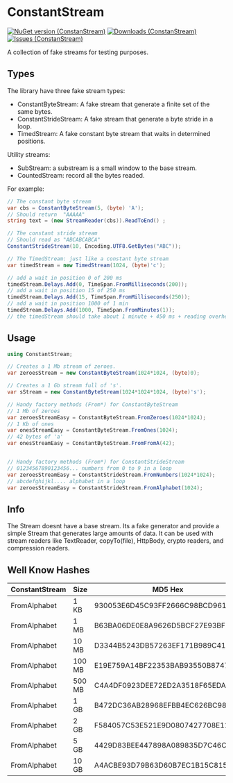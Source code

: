 # ConstantStream
[![NuGet version (ConstanStream)](https://img.shields.io/nuget/v/ConstantStream.svg?style=flat-square)](https://www.nuget.org/packages/ConstantStream) [![Downloads (ConstanStream)](https://img.shields.io/nuget/dt/ConstantStream.svg?branch=master?style=flat-square)](https://www.nuget.org/packages/ConstantStream) [![Issues (ConstanStream)](https://img.shields.io/github/issues/stivio00/ConstantStream.svg?branch=master)](https://github.com/stivio00/ConstantStream/issues) 


A collection of fake streams for testing purposes.

## Types
The library have three fake stream types:
* ConstantByteStream: A fake stream that generate a finite set of the same bytes.
* ConstantStrideStream: A fake stream that generate a byte stride in a loop.
* TimedStream: A fake constant byte stream that waits in determined positions.

Utility streams:
* SubStream: a substream is a small window to the base stream.
* CountedStream: record all the bytes readed.

For example:
```c#
// The constant byte stream
var cbs = ConstantByteStream(5, (byte) 'A'); 
// Should return  "AAAAA"
string text = (new StreamReader(cbs)).ReadToEnd() ;

// The constant stride stream
// Should read as "ABCABCABCA"
ConstantStrideStream(10, Encoding.UTF8.GetBytes("ABC")); 

// The TimedStream: just like a constant byte stream
var timedStream = new TimedStream(1024, (byte)'c'); 

// add a wait in position 0 of 200 ms
timedStream.Delays.Add(0, TimeSpan.FromMilliseconds(200)); 
// add a wait in position 15 of 250 ms
timedStream.Delays.Add(15, TimeSpan.FromMilliseconds(250)); 
// add a wait in position 1000 of 1 min
timedStream.Delays.Add(1000, TimeSpan.FromMinutes(1)); 
// the timedStream should take about 1 minute + 450 ms + reading overhead(ms) to read in total
```

## Usage
```c#
using ConstantStream;

// Creates a 1 Mb stream of zeroes.
var zeroesStream = new ConstantByteStream(1024*1024, (byte)0);

// Creates a 1 Gb stream full of 's'.
var sStream = new ConstantByteStream(1024*1024*1024, (byte)'s');

// Handy factory methods (From*) for ConstantByteStream
// 1 Mb of zeroes
var zeroesStreamEasy = ConstantByteStream.FromZeroes(1024*1024);
// 1 Kb of ones 
var onesStreamEasy = ConstantByteStream.FromOnes(1024); 
// 42 bytes of 'a'
var onesStreamEasy = ConstantByteStream.FromFromA(42); 


// Handy factory methods (From*) for ConstantStrideStream
// 01234567890123456... numbers from 0 to 9 in a loop
var zeroesStreamEasy = ConstantStrideStream.FromNumbers(1024*1024); 
// abcdefghijkl.... alphabet in a loop
var zeroesStreamEasy = ConstantStrideStream.FromAlphabet(1024); 
```

## Info
The Stream doesnt have a base stream. Its a fake generator and provide a simple 
Stream that generates large amounts of data.
It can be used with stream readers like TextReader, copyTo(file), HttpBody, crypto readers, and compression readers.

## Well Know Hashes
| ConstantStream | Size | MD5 Hex | MD5 Base64 | SHA1 Hex | SHA1 Base64 |
| --- | --- | --- | --- | --- | --- |
| FromAlphabet | 1 KB   | 930053E6D45C93FF2666C98BCD9610A1 | kwBT5tRck/8mZsmLzZYQoQ== | C167BE12C4F34DA6C4854C46A85627116B5E95FA | wWe+EsTzTabEhUxGqFYnEWtelfo= |
| FromAlphabet | 1 MB   | B63BA06DE0E8A9626D5BCF27E93BF32D | tjugbeDoqWJtW88n6TvzLQ== | DD89D1965604BD939EC68A6CA4552788F0EB1F88 | 3YnRllYEvZOexopspFUniPDrH4g= |
| FromAlphabet | 10 MB  | D3344B5243DB57263EF171B989C41BE4 | 0zRLUkPbVyY+8XG5icQb5A== | 2EB34A9141CE511DB12FA1BD24EB3F2E774D126C | LrNKkUHOUR2xL6G9JOs/LndNEmw= |
| FromAlphabet | 100 MB | E19E759A14BF22353BAB93550B87472A | 4Z51mhS/IjU7q5NVC4dHKg== | B3BED9CEDB044AC81E6774D5EEBA5FBE6BCDF954 | s77ZztsESsgeZ3TV7rpfvmvN+VQ= |
| FromAlphabet | 500 MB | C4A4DF0923DEE72ED2A3518F65EDA1F5 | xKTfCSPe5y7So1GPZe2h9Q== | 70048729EBB60D5EAA2A8CFC523AF1367282F6DD | cASHKeu2DV6qKoz8UjrxNnKC9t0= |
| FromAlphabet | 1 GB   | B472DC36AB28968EFBB4EC626BC98702 | tHLcNqsolo77tOxia8mHAg== | 0AC6BC4031B4E87FE60E1AAD28BA40C429F4F010 | Csa8QDG06H/mDhqtKLpAxCn08BA= |
| FromAlphabet | 2 GB   | F584057C53E521E9D0807427708E1114 | 9YQFfFPlIenQgHQncI4RFA== | 22F7B64A171ADC8F800786ADA774620248F283A1 | Ive2Shca3I+AB4atp3RiAkjyg6E= |
| FromAlphabet | 5 GB   | 4429D83BEE447898A089835D7C46C83E | RCnYO+5EeJigiYNdfEbIPg== | 27348DE6DA54C4A81C65DAC3507461FBD93FB035 | JzSN5tpUxKgcZdrDUHRh+9k/sDU= |
| FromAlphabet | 10 GB  | A4ACBE93D79B63D60B7EC1B15C8157AA | pKy+k9ebY9YLfsGxXIFXqg== | 53FB7867996E742BF82DC525BF3CB09D7AAB67A0 | U/t4Z5ludCv4LcUlvzywnXqrZ6A= |